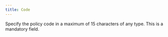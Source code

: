```yaml
---
title: Code
---
```



Specify the policy code in a maximum of 15 characters of any type. This  is a mandatory field.

